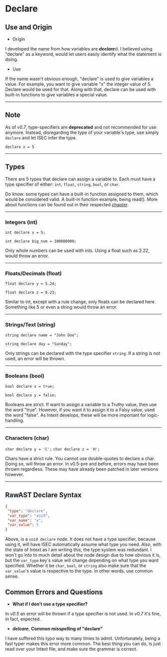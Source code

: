 # Declare

## Use and Origin
- Origin

I developed the name from how variables are ***declare***d. I believed using "declare" as a keyword, would let users easily identify what the statement is doing. 

- Use

If the name wasn't obvious enough, "declare" is used to give variables a value. For example, you want to give variable "x" the integer value of 5. Declare would be used for that. Along with that, declare can be used with built-in functions to give variables a special value.

***

## Note 

As of *v0.7*, type-specifiers are **deprecated** and not recommended for use anymore. Instead, disregarding the type of your variable's type, use simply ``declare`` and let ISEC infer the type.
```intext
declare x = 5
```

***

##  Types
There are 5 types that declare can assign a variable to. Each must have a type specifier of either: `` int ``, `` float ``, `` string ``,  `` bool ``, or `` char ``.

Do know: some types can have a built-in function assigned to them, which would be considered valid. A built-in function example, being read(). More about functions can be found out in their respected [chapter](functions.md).

***

### Integers (int)
`` int declare x = 5; ``

`` int declare big_num = 100000000; ``

Only whole numbers can be used with ints. Using a float such as 2.22, would throw an error.

***

### Floats/Decimals (float)
`` float declare y = 5.24; ``

`` float declare z = 8.23; ``

Similar to int, except with a rule change, only floats can be declared here. Something like 5 or even a string would throw an error.

***

### Strings/Text (string)
`` string declare name = "John Doe"; ``

`` string declare day = "Sunday"; ``

Only strings can be declared with the type specifier `` string ``. If a string is not used, an error will be thrown.

***

### Booleans (bool)
`` bool declare x = true; ``

`` bool declare y = false; ``

Booleans are strict. If want to assign a variable to a Truthy value, then use the word "true". However, if you want it to assign it to a Falsy value, used the word "false". As Intext develops, these will be more important for logic-handling.

***

### Characters (char)
`` char declare y = 'C'; ``
`` char declare z = 'H'; ``

Chars have a strict rule. You cannot use double-quotes to declare a char. Doing so, will throw an error. In v0.5-pre and before, errors may have been thrown regardless. These may have already been patched in later versions however.

***

## RawAST Declare Syntax

```JSON
{
 "type": "declare",
 "var_type": "void",
 "var_name": "x",
 "var_value": 5
}
```

Above, is a ``void declare`` node. It does not have a type specifier, because using it, will have ISEC automatically assume what type you need. Also, with the state of Intext as I am writing this, the type system was redundant. I won't go into to much detail about the node design due to how obvious it is, but the ``var_type`` key's value will change depending on what type you want specified. Whether it be ``char``, ``bool``, or ``string`` also make sure that the ``var_value``'s value is respective to the type. In other words, use common sense.

## Common Errors and Questions
- **What if I don't use a type specifier?**

In *v0.5* an error will be thrown if a type specifier is not used. In *v0.7* it's fine, in fact, expected.

- ***delcare***, **Common misspelling of "declare"**

I have suffered this typo way to many times to admit. Unfortunately, being a fast typer makes this error more common. The best thing you can do, is just read over your Intext file, and make sure the grammar is correct.


